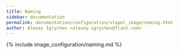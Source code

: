 ```yaml
---
title: Naming
sidebar: documentation
permalink: documentation/configuration/stapel_image/naming.html
author: Alexey Igrychev <alexey.igrychev@flant.com>
---
```


{% include image_configuration/naming.md %}

